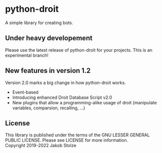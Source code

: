# python-droit
A simple library for creating bots.

## Under heavy developement
Please use the latest release of python-droit for your projects. This is an experimental branch!

## New features in version 1.2
Version 2.0 marks a big change in how python-droit works.

- Event-based
- Introducing enhanced Droit Database Script v2.0
- New plugins that allow a programming-alike usage of droit (manipulate variables, comparsion, recalling, ...)

## License
This library is published under the terms of the GNU LESSER GENERAL PUBLIC LICENSE. Please see LICENSE for more information.  
Copyright 2019-2022 Jakob Stolze
